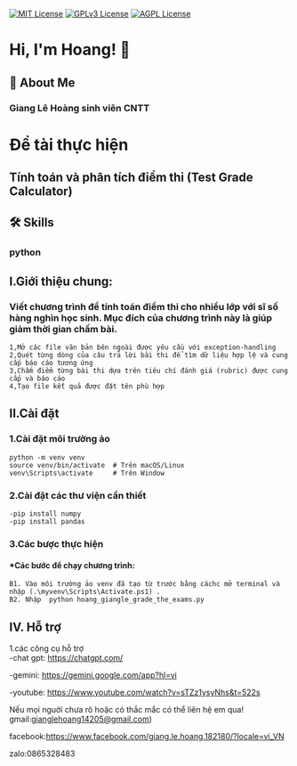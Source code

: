 [![MIT License](https://img.shields.io/badge/License-MIT-green.svg)](https://choosealicense.com/licenses/mit/)
[![GPLv3 License](https://img.shields.io/badge/License-GPL%20v3-yellow.svg)](https://opensource.org/licenses/)
[![AGPL License](https://img.shields.io/badge/license-AGPL-blue.svg)](http://www.gnu.org/licenses/agpl-3.0)


# Hi, I'm Hoang! 👋


## 🚀 About Me
### Giang Lê Hoàng sinh viên CNTT


# Đề tài thực hiện 

## Tính toán và phân tích điểm thi (Test Grade Calculator)

## 🛠 Skills
### python

## I.Giới thiệu chung:
### Viết chương trình để tính toán điểm thi cho nhiều lớp với sĩ số hàng nghìn học sinh. Mục đích của chương trình này là giúp giảm thời gian chấm bài.

    1,Mở các file văn bản bên ngoài được yêu cầu với exception-handling
    2,Quét từng dòng của câu trả lời bài thi để tìm dữ liệu hợp lệ và cung cấp báo cáo tương ứng
    3,Chấm điểm từng bài thi dựa trên tiêu chí đánh giá (rubric) được cung cấp và báo cáo
    4,Tạo file kết quả được đặt tên phù hợp
 ## II.Cài đặt
 ### 1.Cài đặt môi trường ảo
    python -m venv venv
    source venv/bin/activate  # Trên macOS/Linux
    venv\Scripts\activate     # Trên Window
 ### 2.Cài đặt các thư viện cần thiết
    -pip install numpy
    -pip install pandas
 ### 3.Các bược thực hiện

#### *Các bước để chạy chương trình:

    B1. Vào môi trường ảo venv đã tạo từ trước bằng cáchc mở terminal và nhập (.\myvenv\Scripts\Activate.ps1) .
    B2. Nhập  python hoang_giangle_grade_the_exams.py            

## IV. Hỗ trợ
1.các công cụ hỗ trợ\
-chat gpt: <https://chatgpt.com/>

-gemini: <https://gemini.google.com/app?hl=vi>

-youtube: <https://www.youtube.com/watch?v=sTZz1ysyNhs&t=522s>

Nếu mọi nguời chưa rõ hoặc có thắc mắc có thể liên hệ em qua!
gmail:gianglehoang14205@gmail.com)

facebook:<https://www.facebook.com/giang.le.hoang.182180/?locale=vi_VN>

zalo:0865328483